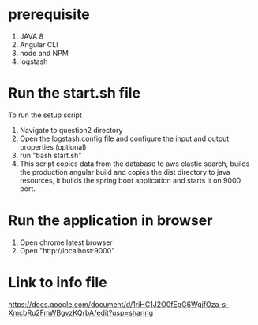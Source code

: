 # prerequisite
1. JAVA 8
3. Angular CLI
4. node and NPM
6. logstash

# Run the start.sh file

To run the setup script
1. Navigate to question2 directory
2. Open the logstash.config file and configure the input and output properties (optional)
2. run "bash start.sh"
3. This script copies data from the database to aws elastic search, builds the production angular build and copies the dist directory to java resources, it builds the spring boot application and starts it on 9000 port.

# Run the application in browser
1. Open chrome latest browser
2. Open "http://localhost:9000"

# Link to info file
https://docs.google.com/document/d/1riHC1J2O0fEgG6WgjfOza-s-XmcbRu2FmWBgvzKQrbA/edit?usp=sharing
